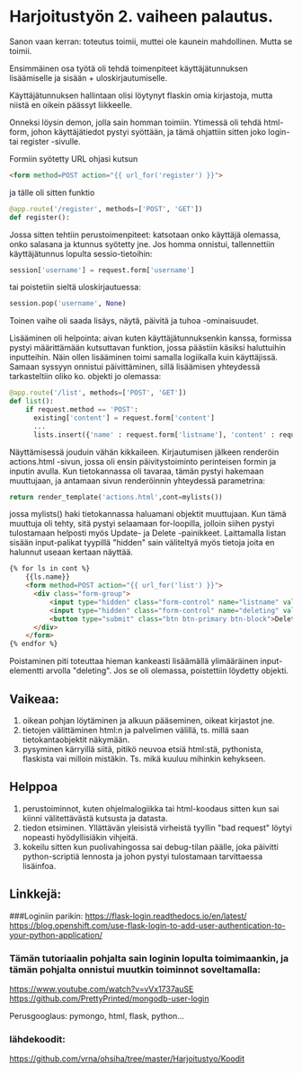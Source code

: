 # Harjoitustyön 2. vaiheen palautus.

Sanon vaan kerran: toteutus toimii, muttei ole kaunein mahdollinen. Mutta se toimii.

Ensimmäinen osa työtä oli tehdä toimenpiteet käyttäjätunnuksen lisäämiselle ja sisään + uloskirjautumiselle.

Käyttäjätunnuksen hallintaan olisi löytynyt flaskin omia kirjastoja, mutta niistä en oikein päässyt liikkeelle.

Onneksi löysin demon, jolla sain homman toimiin. Ytimessä oli tehdä html-form, johon käyttäjätiedot pystyi syöttään, ja tämä ohjattiin sitten joko login- tai register -sivulle.

Formiin syötetty URL ohjasi kutsun
```html
<form method=POST action="{{ url_for('register') }}">
```
ja tälle oli sitten funktio
```python
@app.route('/register', methods=['POST', 'GET'])
def register():
```

Jossa sitten tehtiin perustoimenpiteet: katsotaan onko käyttäjä olemassa, onko salasana ja ktunnus syötetty jne. Jos homma onnistui, tallennettiin käyttäjätunnus lopulta sessio-tietoihin:
```python
session['username'] = request.form['username']
```

tai poistetiin sieltä uloskirjautuessa:
```python
session.pop('username', None)
```

Toinen vaihe oli saada lisäys, näytä, päivitä ja tuhoa -ominaisuudet.

Lisääminen oli helpointa: aivan kuten käyttäjätunnuksenkin kanssa, formissa pystyi määrittämään kutsuttavan funktion, jossa päästiin käsiksi haluttuihin inputteihin. Näin ollen lisääminen toimi samalla logiikalla kuin käyttäjissä. Samaan syssyyn onnistui päivittäminen, sillä lisäämisen yhteydessä tarkasteltiin oliko ko. objekti jo olemassa:
```python
@app.route('/list', methods=['POST', 'GET'])
def list():
    if request.method == 'POST':
      existing['content'] = request.form['content']
      ...
      lists.insert({'name' : request.form['listname'], 'content' : request.form['content']})
```

Näyttämisessä jouduin vähän kikkaileen. Kirjautumisen jälkeen renderöin actions.html -sivun, jossa oli ensin päivitystoiminto perinteisen formin ja inputin avulla. Kun tietokannassa oli tavaraa, tämän pystyi hakemaan muuttujaan, ja antamaan sivun renderöinnin yhteydessä parametrina:

```python
return render_template('actions.html',cont=mylists())
```

jossa mylists() haki tietokannassa haluamani objektit muuttujaan. Kun tämä muuttuja oli tehty, sitä pystyi selaamaan for-loopilla, jolloin siihen pystyi tulostamaan helposti myös Update- ja Delete -painikkeet. Laittamalla listan sisään input-palikat tyypillä "hidden" sain väliteltyä myös tietoja joita en halunnut useaan kertaan näyttää.
```html
{% for ls in cont %}
    {{ls.name}}
    <form method=POST action="{{ url_for('list') }}">
      <div class="form-group">
          <input type="hidden" class="form-control" name="listname" value="{{ls.name}}">
          <input type="hidden" class="form-control" name="deleting" value="true">
          <button type="submit" class="btn btn-primary btn-block">Delete</button>
      </div>
    </form>
{% endfor %}
```

Poistaminen piti toteuttaa hieman kankeasti lisäämällä ylimääräinen input-elementti arvolla "deleting". Jos se oli olemassa, poistettiin löydetty objekti.

## Vaikeaa:
1. oikean pohjan löytäminen ja alkuun pääseminen, oikeat kirjastot jne.
1. tietojen välittäminen html:n ja palvelimen välillä, ts. millä saan tietokantaobjektit näkymään.
1. pysyminen kärryillä siitä, pitikö neuvoa etsiä html:stä, pythonista, flaskista vai milloin mistäkin. Ts. mikä kuuluu mihinkin kehykseen.

## Helppoa
1. perustoiminnot, kuten ohjelmalogiikka tai html-koodaus sitten kun sai kiinni välitettävästä kutsusta ja datasta.
1. tiedon etsiminen. Yllättävän yleisistä virheistä tyyllin "bad request" löytyi nopeasti hyödyllisiäkin vihjeitä.
1. kokeilu sitten kun puolivahingossa sai debug-tilan päälle, joka päivitti python-scriptiä lennosta ja johon pystyi tulostamaan tarvittaessa lisäinfoa.

## Linkkejä:
###Loginiin parikin:
https://flask-login.readthedocs.io/en/latest/
https://blog.openshift.com/use-flask-login-to-add-user-authentication-to-your-python-application/

### Tämän tutoriaalin pohjalta sain loginin lopulta toimimaankin, ja tämän pohjalta onnistui muutkin toiminnot soveltamalla:
https://www.youtube.com/watch?v=vVx1737auSE
https://github.com/PrettyPrinted/mongodb-user-login

Perusgooglaus: pymongo, html, flask, python...

### lähdekoodit:
https://github.com/vrna/ohsiha/tree/master/Harjoitustyo/Koodit
